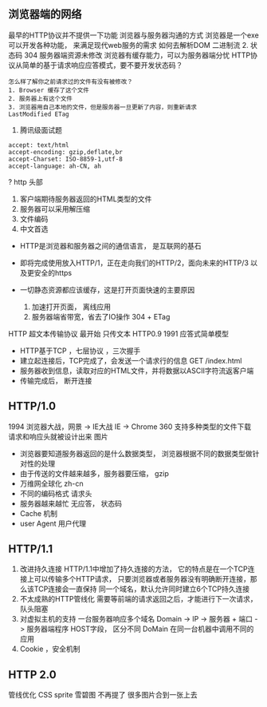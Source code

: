 ## 浏览器端的网络

最早的HTTP协议并不提供一下功能 
浏览器与服务器沟通的方式 
浏览器是一个exe 可以开发各种功能， 来满足现代web服务的需求 
如何去解析DOM 
二进制流 
2. 状态码 304 
    服务器端资源未修改
    浏览器有缓存能力，可以为服务器端分忧
    HTTP协议从简单的基于请求响应应答模式，要不要开发状态码？

    怎么样了解你之前请求过的文件有没有被修改？
    1. Browser 缓存了这个文件
    2. 服务器上有这个文件
    3. 浏览器用自己本地的文件，但是服务器一旦更新了内容，则重新请求 
    LastModified ETag

1. 腾讯级面试题 

```
accept: text/html
accept-encoding: gzip,deflate,br 
accept-Charset: ISO-8859-1,utf-8
accept-language: ah-CN, ah 
```
?
http 头部
1. 客户端期待服务器返回的HTML类型的文件
2. 服务器可以采用解压缩 
3. 文件编码
4. 中文首选

- HTTP是浏览器和服务器之间的通信语言， 是互联网的基石
- 即将完成使用放入HTTP/1，正在走向我们的HTTP/2，面向未来的HTTP/3 以及更安全的https 

- 一切静态资源都应该缓存，这是打开页面快速的主要原因
  1. 加速打开页面， 离线应用
  2. 服务器端省带宽，省去了IO操作 304 + ETag

HTTP 超文本传输协议  最开始 只传文本
HTTP0.9 1991 应答式简单模型 
- HTTP基于TCP ，七层协议 ，三次握手
- 建立起连接后，TCP完成了，会发送一个请求行的信息 GET /index.html
- 服务器收到信息，读取对应的HTML文件，并将数据以ASCII字符流返客户端
- 传输完成后， 断开连接 

## HTTP/1.0
1994 浏览器大战，网景 -> IE大战  IE -> Chrome 360
支持多种类型的文件下载  请求和响应头就被设计出来  图片 

- 浏览器要知道服务器返回的是什么数据类型， 浏览器根据不同的数据类型做针对性的处理
- 由于传送的文件越来越多，服务器要压缩， gzip
- 万维网全球化  zh-cn
- 不同的编码格式 
请求头 
- 服务器越来越忙 无应答，  状态码
- Cache 机制
- user Agent 用户代理

## HTTP/1.1
1. 改进持久连接
HTTP/1.1中增加了持久连接的方法， 它的特点是在一个TCP连接上可以传输多个HTTP请求，
只要浏览器或者服务器没有明确断开连接，那么该TCP连接会一直保持
同一个域名，默认允许同时建立6个TCP持久连接 
2. 不太成熟的HTTP管线化
需要等前端的请求返回之后，才能进行下一次请求， 队头阻塞
3. 对虚拟主机的支持
一台服务器响应多个域名 
Domain -> IP -> 服务器 + 端口 -> 服务器端程序
HOST字段， 区分不同 DoMain 在同一台机器中调用不同的应用
4. Cookie ，安全机制

## HTTP 2.0 
  管线优化 
  CSS sprite 雪碧图 不再提了 很多图片合到一张上去 
  